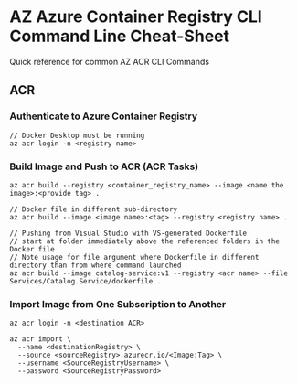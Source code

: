 # AZ Azure Container Registry CLI Command Line Cheat-Sheet

Quick reference for common AZ ACR CLI Commands

## ACR

### Authenticate to Azure Container Registry
```
// Docker Desktop must be running
az acr login -n <registry name>
```

### Build Image and Push to ACR (ACR Tasks)
```
az acr build --registry <container_registry_name> --image <name the image>:<provide tag> .

// Docker file in different sub-directory
az acr build --image <image name>:<tag> --registry <registry name> .

// Pushing from Visual Studio with VS-generated Dockerfile
// start at folder immediately above the referenced folders in the Docker file
// Note usage for file argument where Dockerfile in different directory than from where command launched
az acr build --image catalog-service:v1 --registry <acr name> --file Services/Catalog.Service/dockerfile .
```

### Import Image from One Subscription to Another
```
az acr login -n <destination ACR>

az acr import \
  --name <destinationRegistry> \
  --source <sourceRegistry>.azurecr.io/<Image:Tag> \
  --username <SourceRegistryUsername> \
  --password <SourceRegistryPassword>
```
